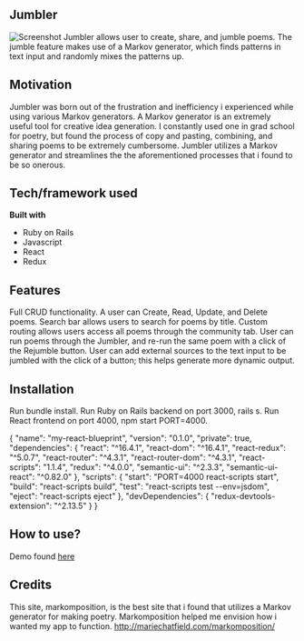 ## Jumbler
![Screenshot](https://user-images.githubusercontent.com/35941205/45562301-0fe21200-b818-11e8-80d4-6e470f1b8777.png)
Jumbler allows user to create, share, and jumble poems.  The jumble feature makes use of a Markov generator, which finds patterns in text input and randomly mixes the patterns up.

## Motivation
Jumbler was born out of the frustration and inefficiency i experienced while using various Markov generators. A Markov generator is an extremely useful tool for creative idea generation.  I constantly used one in grad school for poetry, but found the process of copy and pasting, combining, and sharing poems to be extremely cumbersome.  Jumbler utilizes a Markov generator and streamlines the the aforementioned processes that i found to be so onerous.

## Tech/framework used
<b>Built with</b>
- Ruby on Rails
- Javascript
- React
- Redux

## Features
Full CRUD functionality.  A user can Create, Read, Update, and Delete poems.  Search bar allows users to search for poems by title.  Custom routing allows users access all poems through the community tab.  User can run poems through the Jumbler, and re-run the same poem with a click of the Rejumble button.  User can add external sources to the text input to be jumbled with the click of a button; this helps generate more dynamic output.

## Installation
Run bundle install.  Run Ruby on Rails backend on port 3000, rails s.  Run React frontend on port 4000, npm start PORT=4000.

{
  "name": "my-react-blueprint",
  "version": "0.1.0",
  "private": true,
  "dependencies": {
    "react": "^16.4.1",
    "react-dom": "^16.4.1",
    "react-redux": "^5.0.7",
    "react-router": "^4.3.1",
    "react-router-dom": "^4.3.1",
    "react-scripts": "1.1.4",
    "redux": "^4.0.0",
    "semantic-ui": "^2.3.3",
    "semantic-ui-react": "^0.82.0"
  },
  "scripts": {
    "start": "PORT=4000 react-scripts start",
    "build": "react-scripts build",
    "test": "react-scripts test --env=jsdom",
    "eject": "react-scripts eject"
  },
  "devDependencies": {
    "redux-devtools-extension": "^2.13.5"
  }
}

## How to use?
Demo found [here](https://www.youtube.com/watch?v=qHk985QTRnY&feature=youtu.be)

## Credits
This site, markomposition, is the best site that i found that utilizes a Markov generator for making poetry.  Markomposition helped me envision how i wanted my app to function.
http://mariechatfield.com/markomposition/
